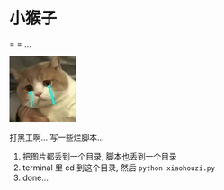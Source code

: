 # 小猴子

= = ...

![猫猫哭泣](https://raw.githubusercontent.com/tonicbupt/xiaohouzi/master/images/cry.jpg)

打黑工啊... 写一些烂脚本...

1. 把图片都丢到一个目录, 脚本也丢到一个目录
2. terminal 里 cd 到这个目录, 然后 `python xiaohouzi.py`
3. done...
